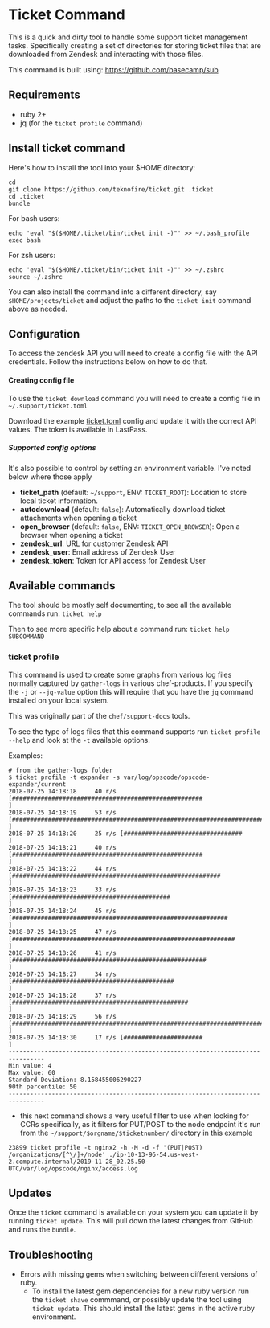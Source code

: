 # Ticket Command

This is a quick and dirty tool to handle some support ticket management tasks.  Specifically creating a set of directories for storing ticket files that are downloaded from Zendesk and interacting with those files.

This command is built using: https://github.com/basecamp/sub

## Requirements

* ruby 2+
* jq (for the `ticket profile` command)

## Install ticket command

Here's how to install the tool into your $HOME directory:

```
cd
git clone https://github.com/teknofire/ticket.git .ticket
cd .ticket
bundle
```

For bash users:

```
echo 'eval "$($HOME/.ticket/bin/ticket init -)"' >> ~/.bash_profile
exec bash
```

For zsh users:

```
echo 'eval "$($HOME/.ticket/bin/ticket init -)"' >> ~/.zshrc
source ~/.zshrc
```

You can also install the command into a different directory, say `$HOME/projects/ticket` and adjust the paths to the `ticket init` command above as needed.

## Configuration

To access the zendesk API you will need to create a config file with the API credentials.  Follow the instructions below on how to do that.

#### Creating config file

To use the `ticket download` command you will need to create a config file in `~/.support/ticket.toml`

Download the example [ticket.toml](ticket-example.toml) config and update it with the correct API values. The token is available in LastPass.

##### Supported config options

It's also possible to control by setting an environment variable. I've noted below where those apply

* __ticket_path__ (default: `~/support`, ENV: `TICKET_ROOT`): Location to store local ticket information.  
* __autodownload__ (default: `false`): Automatically download ticket attachments when opening a ticket
* __open_browser__ (default: `false`, ENV: `TICKET_OPEN_BROWSER`): Open a browser when opening a ticket
* __zendesk_url__: URL for customer Zendesk API
* __zendesk_user__: Email address of Zendesk User
* __zendesk_token__: Token for API access for Zendesk User

## Available commands

The tool should be mostly self documenting, to see all the available commands run: `ticket help`

Then to see more specific help about a command run: `ticket help SUBCOMMAND`

### ticket profile

This command is used to create some graphs from various log files normally captured by `gather-logs` in various chef-products.  If you specify the `-j` or `--jq-value` option this will require that you have the `jq` command installed on your local system.  

This was originally part of the `chef/support-docs` tools.  

To see the type of logs files that this command supports run `ticket profile --help` and look at the `-t` available options.

Examples:

```
# from the gather-logs folder
$ ticket profile -t expander -s var/log/opscode/opscode-expander/current
2018-07-25 14:18:18     40 r/s [#####################################################                           ]
2018-07-25 14:18:19     53 r/s [######################################################################          ]
2018-07-25 14:18:20     25 r/s [#################################                                               ]
2018-07-25 14:18:21     40 r/s [#####################################################                           ]
2018-07-25 14:18:22     44 r/s [##########################################################                      ]
2018-07-25 14:18:23     33 r/s [############################################                                    ]
2018-07-25 14:18:24     45 r/s [############################################################                    ]
2018-07-25 14:18:25     47 r/s [##############################################################                  ]
2018-07-25 14:18:26     41 r/s [######################################################                          ]
2018-07-25 14:18:27     34 r/s [#############################################                                   ]
2018-07-25 14:18:28     37 r/s [#################################################                               ]
2018-07-25 14:18:29     56 r/s [##########################################################################      ]
2018-07-25 14:18:30     17 r/s [######################                                                          ]
--------------------------------------------------------------------------------
Min value: 4
Max value: 60
Standard Deviation: 8.158455006290227
90th percentile: 50
--------------------------------------------------------------------------------
```

* this next command shows a very useful filter to use when looking for CCRs specifically, as it filters for PUT/POST to the node endpoint
  it's run from the `~/support/$orgname/$ticketnumber/` directory in this example

```
23899 ticket profile -t nginx2 -h -M -d -f '(PUT|POST) /organizations/[^\/]+/node' ./ip-10-13-96-54.us-west-2.compute.internal/2019-11-28_02.25.50-UTC/var/log/opscode/nginx/access.log
```

## Updates

Once the `ticket` command is available on your system you can update it by running `ticket update`.  This will pull down the latest changes from GitHub and runs the `bundle`.

## Troubleshooting

* Errors with missing gems when switching between different versions of ruby.
  * To install the latest gem dependencies for a new ruby version run the `ticket shave` commmand, or possibly update the tool using `ticket update`. This should install the latest gems in the active ruby environment.
